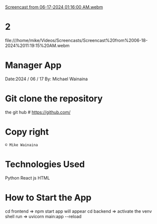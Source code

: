 [Screencast from 06-17-2024 01:16:00 AM.webm](https://github.com/mikewainaina/Manager-App/assets/162094676/61493eb4-bafe-4300-ae43-a08fecc11e93)
# 2
file:///home/mike/Videos/Screencasts/Screencast%20from%2006-18-2024%2011:19:15%20AM.webm


# Manager App
  Date:2024 / 06 / 17
  By: Michael Wainaina

  # Git clone the repository
   the git hub # https://github.com/ 

  # Copy right
    © Mike Wainaina
# Technologies Used
 Python
 React js
 HTML

# How to Start the App
  cd frontend => npm start app will appear
  cd backend => activate the venv shell 
  run => uvicorn main:app --reload
